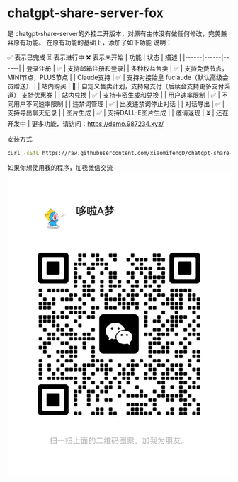 # chatgpt-share-server-fox 
是 chatgpt-share-server的外挂二开版本，对原有主体没有做任何修改，完美兼容原有功能。
在原有功能的基础上，添加了如下功能
说明：

✅ 表示已完成
⏳ 表示进行中
❌ 表示未开始
| 功能 | 状态 | 描述 |
|------|------|------|
| 登录注册 | ✅ | 支持邮箱注册和登录|
| 多种权益售卖 | ✅ | 支持免费节点，MINI节点，PLUS节点 |
| Claude支持 | ✅ | 支持对接始皇 fuclaude（默认高级会员赠送） |
| 站内购买 | 🚧 | 自定义售卖计划，支持易支付（后续会支持更多支付渠道） 支持优惠券 |
| 站内兑换 | ✅ | 支持卡密生成和兑换 |
| 用户速率限制 | ✅ | 不同用户不同速率限制 |
| 违禁词管理 | ✅ | 出发违禁词停止对话 |
| 对话导出 | ✅ | 支持导出聊天记录 |
| 图片生成 | ✅ | 支持DALL-E图片生成 |
| 邀请返现 | ⏳ | 还在开发中 |
更多功能，请访问：https://demo.987234.xyz/


安装方式

```bash
curl -sSfL https://raw.githubusercontent.com/xiaomifengD/chatgpt-share-fox-deploy/refs/heads/main/quick-install.sh | bash
```

如果你想使用我的程序，加我微信交流
![添加我的个人微信](wx.jpg)